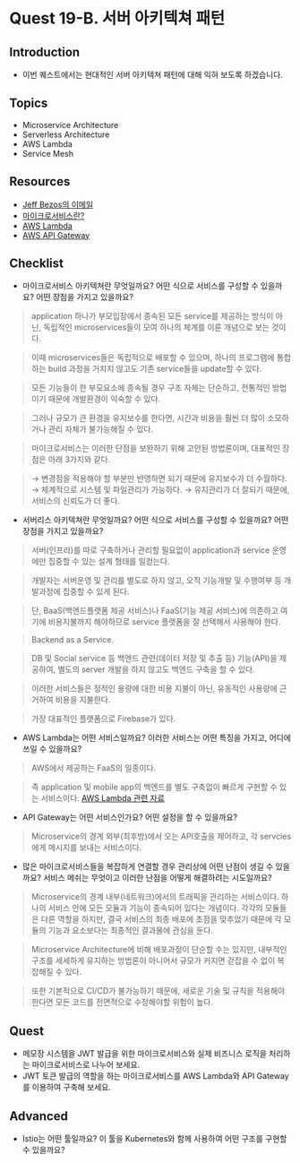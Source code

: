 # Quest 19-B. 서버 아키텍쳐 패턴

## Introduction

- 이번 퀘스트에서는 현대적인 서버 아키텍쳐 패턴에 대해 익혀 보도록 하겠습니다.

## Topics

- Microservice Architecture
- Serverless Architecture
- AWS Lambda
- Service Mesh

## Resources

- [Jeff Bezos의 이메일](https://news.hada.io/topic?id=638)
- [마이크로서비스란?](https://www.redhat.com/ko/topics/microservices/what-are-microservices)
- [AWS Lambda](https://docs.aws.amazon.com/ko_kr/lambda/latest/dg/welcome.html)
- [AWS API Gateway](https://docs.aws.amazon.com/ko_kr/apigateway/latest/developerguide/welcome.html)

## Checklist

- 마이크로서비스 아키텍쳐란 무엇일까요? 어떤 식으로 서비스를 구성할 수 있을까요? 어떤 장점을 가지고 있을까요?

> application 하나가 부모입장에서 종속된 모든 service를 제공하는 방식이 아닌, 독립적인 microservices들이 모여 하나의 체계를 이룬 개념으로 보는 것이다.

> 이때 microservices들은 독립적으로 배포할 수 있으며, 하나의 프로그램에 통합하는 build 과정을 거치지 않고도 기존 service들을 update할 수 있다.

> 모든 기능들이 한 부모요소에 종속될 경우 구조 자체는 단순하고, 전통적인 방법이기 때문에 개발환경이 익숙할 수 있다.

> 그러나 규모가 큰 환경을 유지보수를 한다면, 시간과 비용을 훨씬 더 많이 소모하거나 관리 자체가 불가능해질 수 있다.

> 마이크로서비스는 이러한 단점을 보완하기 위해 고안된 방법론이며, 대표적인 장점은 아래 3가지와 같다.

> → 변경점을 적용해야 할 부분만 반영하면 되기 때문에 유지보수가 더 수월하다.
> → 체계적으로 시스템 및 파일관리가 가능하다.
> → 유지관리가 더 잘되기 때문에, 서비스의 신뢰도가 더 좋다.

- 서버리스 아키텍쳐란 무엇일까요? 어떤 식으로 서비스를 구성할 수 있을까요? 어떤 장점을 가지고 있을까요?

> 서버(인프라)를 따로 구축하거나 관리할 필요없이 application과 service 운영에만 집중할 수 있는 설계 형태를 일컫는다.

> 개발자는 서버운영 및 관리를 별도로 하지 않고, 오직 기능개발 및 수행여부 등 개발과정에 집중할 수 있게 된다.

> 단, BaaS(백엔드플랫폼 제공 서비스)나 FaaS(기능 제공 서비스)에 의존하고 여기에 비용지불까지 해야하므로 service 플랫폼을 잘 선택해서 사용해야 한다.

> Backend as a Service.

> DB 및 Social service 등 백엔드 관련(데이터 저장 및 추출 등) 기능(API)을 제공하여, 별도의 server 개발을 하지 않고도 백엔드 구축을 할 수 있다.

> 이러한 서비스들은 정적인 용량에 대한 비용 지불이 아닌, 유동적인 사용량에 근거하여 비용을 지불한다.

> 가장 대표적인 플랫폼으로 Firebase가 있다.

- AWS Lambda는 어떤 서비스일까요? 이러한 서비스는 어떤 특징을 가지고, 어디에 쓰일 수 있을까요?

> AWS에서 제공하는 FaaS의 일종이다.

> 즉 application 및 mobile app의 백엔드를 별도 구축없이 빠르게 구현할 수 있는 서비스이다.
> [AWS Lambda 관련 자료](https://velopert.com/3546)

- API Gateway는 어떤 서비스인가요? 어떤 설정을 할 수 있을까요?

> Microservice의 경계 외부(최후방)에서 오는 API호출을 제어하고, 각 servcies에게 메시지를 보내는 서비스이다.

- 많은 마이크로서비스들을 복잡하게 연결할 경우 관리상에 어떤 난점이 생길 수 있을까요? 서비스 메쉬는 무엇이고 이러한 난점을 어떻게 해결하려는 시도일까요?

> Microservice의 경계 내부(네트워크)에서의 트래픽을 관리하는 서비스이다.
> 하나의 서비스 안에 모든 모듈과 기능이 종속되어 있다는 개념이다.
> 각각의 모듈들은 다른 역할을 하지만, 결국 서비스의 최종 배포에 초점을 맞추었기 때문에 각 모듈의 기능과 요소보다는 최종적인 결과물에 관심을 둔다.

> Microservice Architecture에 비해 배포과정이 단순할 수는 있지만, 내부적인 구조를 세세하게 유지하는 방법론이 아니어서 규모가 커지면 걷잡을 수 없이 복잡해질 수 있다.

> 또한 기본적으로 CI/CD가 불가능하기 때문에, 새로운 기술 및 규칙을 적용해야 한다면 모든 코드를 전면적으로 수정해야할 위험이 높다.

## Quest

- 메모장 시스템을 JWT 발급을 위한 마이크로서비스와 실제 비즈니스 로직을 처리하는 마이크로서비스로 나누어 보세요.
- JWT 토큰 발급의 역할을 하는 마이크로서비스를 AWS Lambda와 API Gateway를 이용하여 구축해 보세요.

## Advanced

- Istio는 어떤 툴일까요? 이 툴을 Kubernetes와 함께 사용하여 어떤 구조를 구현할 수 있을까요?
